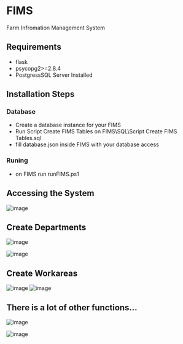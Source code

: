 # FIMS
Farm Infromation Management System

## Requirements

* flask
* psycopg2>=2.8.4
* PostgressSQL Server Installed

## Installation Steps

### Database
* Create a database instance for your FIMS
* Run Script Create FIMS Tables on FIMS\SQL\Script Create FIMS Tables.sql 
* fill database.json inside FIMS with your database access

### Runing 
* on FIMS run runFIMS.ps1

## Accessing the System
![image](https://github.com/ravilon/FIMS/assets/94138486/422e15b4-21f3-46a1-be3d-21cbb7710d01)

## Create Departments
![image](https://github.com/ravilon/FIMS/assets/94138486/7efc2a63-96e6-4008-9fc4-bfd8309d8a6e)

![image](https://github.com/ravilon/FIMS/assets/94138486/721cb1e3-c717-47f6-84d0-7d7584c10d26)

## Create Workareas
![image](https://github.com/ravilon/FIMS/assets/94138486/a93efc6c-2fce-4cae-9554-0b4be4fa61db)
![image](https://github.com/ravilon/FIMS/assets/94138486/45b3b2e3-e4ea-40a7-8534-8e3efa479ed8)

## There is a lot of other functions...
![image](https://github.com/ravilon/FIMS/assets/94138486/475166a3-3890-4398-9f47-c64cd1e1bd7e)

![image](https://github.com/ravilon/FIMS/assets/94138486/db474b19-a9f7-4e71-abf5-e704264d15d2)

